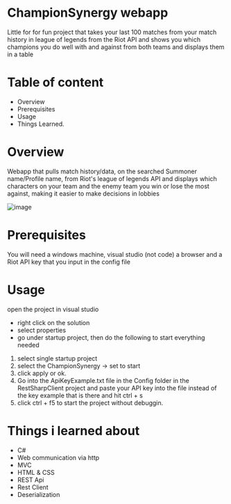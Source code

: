 # ChampionSynergy webapp
Little for for fun project that takes your last 100 matches from your match history in league of legends from the Riot API and shows you which champions you do well with and against from both teams and displays them in a table

# Table of content
- Overview
- Prerequisites 
- Usage
- Things Learned. 

# Overview
Webapp that pulls match history/data, on the searched Summoner name/Profile name, from Riot's league of legends API and displays which characters on your team and the enemy team you win or lose the most against, making it easier to make decisions in lobbies 

![image](https://github.com/IanStroemkjaerJensen/ChampionSynergyApp/assets/82367076/748cc681-61b1-4e9d-a3bc-6ab155553be9)


# Prerequisites 
You will need a windows machine, visual studio (not code) a browser and a Riot API key that you input in the config file

# Usage
open the project in visual studio
- right click on the solution 
- select properties
- go under startup project, then do the following to start everything needed
1) select single startup project 
2) select the ChampionSynergy -> set to start
3) click apply or ok. 
4) Go into the ApiKeyExample.txt file in the Config folder in the RestSharpClient project and paste your API key into the file instead of the key example that is there and hit ctrl + s 
4) click ctrl + f5 to start the project without debuggin. 

# Things i learned about
- C#
- Web communication via http
- MVC
- HTML & CSS
- REST Api
- Rest Client
- Deserialization
